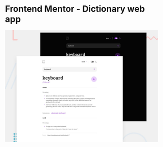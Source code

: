 # Frontend Mentor - Dictionary web app

![Design preview for the Dictionary web app coding challenge](./preview.jpg)

